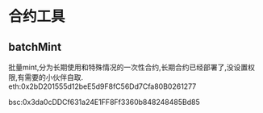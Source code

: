 <!--
 * @Author: Yulin
 * @Date: 2022-09-28 09:10:18
 * @FilePath: \contract\README.md
 * @Description: 
-->
# 合约工具

## batchMint
批量mint,分为长期使用和特殊情况的一次性合约,长期合约已经部署了,没设置权限,有需要的小伙伴自取.
eth:0x2bD201555d12beE5d9F8fC56Dd7Cfa80B0261277

bsc:0x3da0cDDCf631a24E1FF8Ff3360b848248485Bd85
